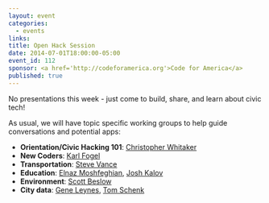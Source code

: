 ```yaml
---
layout: event
categories: 
  - events
links:
title: Open Hack Session
date: 2014-07-01T18:00:00-05:00
event_id: 112
sponsor: <a href='http://codeforamerica.org'>Code for America</a>
published: true
---
```


No presentations this week - just come to build, share, and learn about civic tech!

As usual, we will have topic specific working groups to help guide conversations and potential apps:

* __Orientation/Civic Hacking 101__: [Christopher Whitaker](https://twitter.com/CivicWhitaker)
* __New Coders__: [Karl Fogel](https://twitter.com/kfogel)
* __Transportation__: [Steve Vance](https://twitter.com/stevevance)
* __Education__: [Elnaz Moshfeghian](https://twitter.com/elnazem), [Josh Kalov](https://twitter.com/shua123)
* __Environment__: [Scott Beslow](https://twitter.com/sbeslow)
* __City data__: [Gene Leynes](https://twitter.com/Geneorama), [Tom Schenk](https://twitter.com/tomschenkjr)